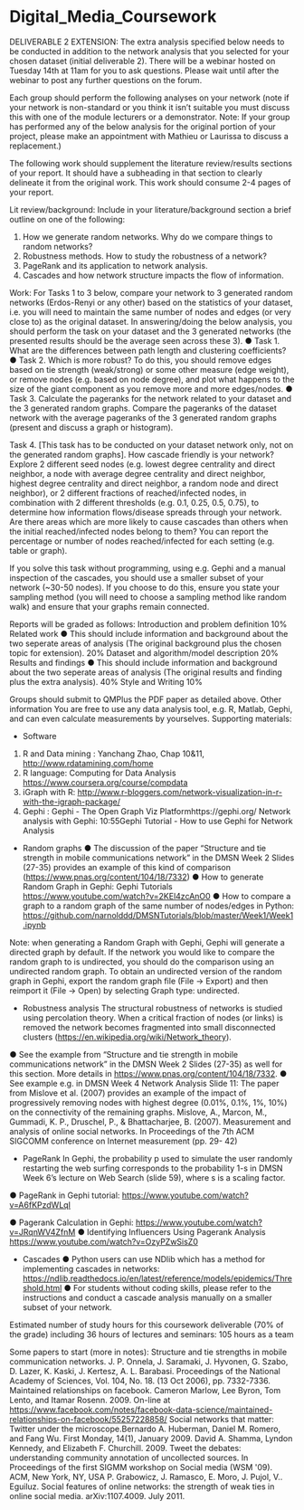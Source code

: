 # Digital_Media_Coursework
DELIVERABLE 2 EXTENSION: The extra analysis specified below needs to be conducted in addition to the network analysis that you selected for your chosen dataset (initial deliverable 2). There will be a webinar hosted on Tuesday 14th at 11am for you to ask questions. Please wait until after the webinar to post any further questions on the forum.

Each group should perform the following analyses on your network (note if your network is non-standard or you think it isn’t suitable you must discuss this with one of the module lecturers or a demonstrator. Note: If your group has performed any of the below analysis for the original portion of your project, please make an appointment with Mathieu or Laurissa to discuss a replacement.)

The following work should supplement the literature review/results sections of your report. It should have a subheading in that section to clearly delineate it from the original work. This work should consume 2-4 pages of your report.

 Lit review/background: Include in your literature/background section a brief outline on one of the following: 
1. How we generate random networks. Why do we compare things to random networks?
2. Robustness methods. How to study the robustness of a network?
3. PageRank and its application to network analysis. 
4. Cascades and how network structure impacts the flow of information.

Work: 
For Tasks 1 to 3 below, compare your network to 3 generated random networks (Erdos-Renyi or any other) based on the statistics of your dataset, i.e. you will need to maintain the same number of nodes and edges (or very close to) as the original dataset.  In answering/doing the below analysis, you should perform the task on your dataset and the 3 generated networks (the presented results should be the average seen across these 3).
●	Task 1. What are the differences between path length and clustering coefficients? 
●	Task 2. Which is more robust? To do this, you should remove edges based on tie strength (weak/strong) or some other measure (edge weight), or remove nodes (e.g. based on node degree), and plot what happens to the size of the giant component as you remove more and more edges/nodes.
●	Task 3. Calculate the pageranks for the network related to your dataset and the 3 generated random graphs. Compare the pageranks of the dataset network with the average pageranks of the 3 generated random graphs (present and discuss a graph or histogram).

Task 4. [This task has to be conducted on your dataset network only, not on the generated random graphs]. How cascade friendly is your network? Explore 2 different seed nodes (e.g. lowest degree centrality and direct neighbor, a node with average degree centrality and direct neighbor, highest degree centrality and direct neighbor, a random node and direct neighbor), or 2 different fractions of reached/infected nodes, in combination with 2 different thresholds (e.g. 0.1, 0.25, 0.5, 0.75), to determine how information flows/disease spreads through your network. Are there areas which are more likely to cause cascades than others when the initial reached/infected nodes belong to them? You can report the percentage or number of nodes reached/infected for each setting (e.g. table or graph).

If you solve this task without programming, using e.g. Gephi and a manual inspection of the cascades, you should use a smaller subset of your network (~30-50 nodes). If you choose to do this, ensure you state your sampling method (you will need to choose a sampling method like random walk) and ensure that your graphs remain connected.

Reports will be graded as follows:
Introduction and problem definition	10%
Related work
●	This should include information and background about the two seperate areas of analysis (The original background plus the chosen topic for extension).	20%
Dataset and algorithm/model description	20%
Results and findings
●	This should include information and background about the two seperate areas of analysis (The original results and finding plus the extra analysis).	40%
Style and Writing	10%

Groups should submit to QMPlus the PDF paper as detailed above.
Other information
You are free to use any data analysis tool, e.g. R, Matlab, Gephi, and can even calculate measurements by yourselves.
Supporting materials:
+ Software
1.	R and Data mining : Yanchang Zhao, Chap 10&11, http://www.rdatamining.com/home
2.	R language: Computing for Data Analysis https://www.coursera.org/course/compdata
3.	iGraph with R: http://www.r-bloggers.com/network-visualization-in-r-with-the-igraph-package/
4.	Gephi : Gephi - The Open Graph Viz Platformhttps://gephi.org/
Network analysis with Gephi: 10:55Gephi Tutorial - How to use Gephi for Network Analysis
+ Random graphs
●	The discussion of the paper “Structure and tie strength in mobile communications network” in the DMSN Week 2 Slides (27-35) provides an example of this kind of comparison (https://www.pnas.org/content/104/18/7332)
●	How to generate Random Graph in Gephi: Gephi Tutorials
https://www.youtube.com/watch?v=2KEl4zcAnO0
●	How to compare a graph to a random graph of the same number of nodes/edges in Python:
https://github.com/narnolddd/DMSNTutorials/blob/master/Week1/Week1.ipynb 

Note: when generating a Random Graph with Gephi, Gephi will generate a directed graph by default. If the network you would like to compare the random graph to is undirected, you should do the comparison using an undirected random graph. To obtain an undirected version of the random graph in Gephi, export the random graph file (File → Export) and then reimport it (File → Open) by selecting Graph type: undirected.

+ Robustness analysis
The structural robustness of networks is studied using percolation theory. When a critical fraction of nodes (or links) is removed the network becomes fragmented into small disconnected clusters (https://en.wikipedia.org/wiki/Network_theory).

●	See the example from “Structure and tie strength in mobile communications network” in the DMSN Week 2 Slides (27-35) as well for this section. More details in https://www.pnas.org/content/104/18/7332.
●	See example e.g. in DMSN Week 4 Network Analysis Slide 11:
The paper from Mislove et al. (2007) provides an example of the impact of progressively removing nodes with highest degree (0.01%, 0.1%, 1%, 10%) on the connectivity of the remaining graphs.
Mislove, A., Marcon, M., Gummadi, K. P., Druschel, P., & Bhattacharjee, B. (2007). Measurement and analysis of online social networks. In Proceedings of the 7th ACM SIGCOMM conference on Internet measurement (pp. 29- 42)

+ PageRank
In Gephi, the probability p used to simulate the user randomly restarting the web surfing corresponds to the probability 1-s in DMSN Week 6’s lecture on Web Search (slide 59), where s is a scaling factor.

●	PageRank in Gephi tutorial:
https://www.youtube.com/watch?v=A6fKPzdWLqI 

●	Pagerank Calculation in Gephi:
https://www.youtube.com/watch?v=JRqnWV4ZfnM
●	Identifying Influencers Using Pagerank Analysis
https://www.youtube.com/watch?v=OzyPZwSisZ0 

+ Cascades
●	Python users can use NDlib which has a method for implementing cascades in networks:
https://ndlib.readthedocs.io/en/latest/reference/models/epidemics/Threshold.html
●	For students without coding skills, please refer to the instructions and conduct a cascade analysis manually on a smaller subset of your network.

Estimated number of study hours for this coursework deliverable (70% of the grade) including 36 hours of lectures and seminars: 105 hours as a team


Some papers to start (more in notes): 
Structure and tie strengths in mobile communication networks. J. P. Onnela, J. Saramaki, J. Hyvonen, G. Szabo, D. Lazer, K. Kaski, J. Kertesz, A. L. Barabasi. Proceedings of the National Academy of Sciences, Vol. 104, No. 18. (13 Oct 2006), pp. 7332-7336.
Maintained relationships on facebook. Cameron Marlow, Lee Byron, Tom Lento, and Itamar Rosenn. 2009. On-line at https://www.facebook.com/notes/facebook-data-science/maintained-relationships-on-facebook/55257228858/ 
Social networks that matter: Twitter under the microscope.Bernardo A. Huberman, Daniel M. Romero, and Fang Wu. First Monday, 14(1), January 2009.
David A. Shamma, Lyndon Kennedy, and Elizabeth F. Churchill. 2009. Tweet the debates: understanding community annotation of uncollected sources. In Proceedings of the first SIGMM workshop on Social media (WSM '09). ACM, New York, NY, USA
P. Grabowicz, J. Ramasco, E. Moro, J. Pujol, V.. Eguiluz. Social features of online networks: the strength of weak ties in online social media. arXiv:1107.4009. July 2011.


